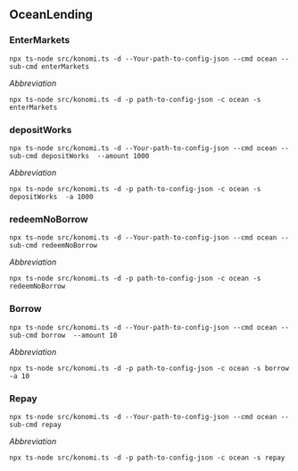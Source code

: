 

## OceanLending

### EnterMarkets
```
npx ts-node src/konomi.ts -d --Your-path-to-config-json --cmd ocean --sub-cmd enterMarkets
```

*Abbreviation*
```
npx ts-node src/konomi.ts -d -p path-to-config-json -c ocean -s enterMarkets
```

### depositWorks
```
npx ts-node src/konomi.ts -d --Your-path-to-config-json --cmd ocean --sub-cmd depositWorks  --amount 1000
```
*Abbreviation*
```
npx ts-node src/konomi.ts -d -p path-to-config-json -c ocean -s depositWorks  -a 1000
```

### redeemNoBorrow
```
npx ts-node src/konomi.ts -d --Your-path-to-config-json --cmd ocean --sub-cmd redeemNoBorrow 
```
*Abbreviation*
```
npx ts-node src/konomi.ts -d -p path-to-config-json -c ocean -s redeemNoBorrow  
```



### Borrow
```
npx ts-node src/konomi.ts -d --Your-path-to-config-json --cmd ocean --sub-cmd borrow  --amount 10
```


*Abbreviation*
```
npx ts-node src/konomi.ts -d -p path-to-config-json -c ocean -s borrow  -a 10
```

### Repay
```
npx ts-node src/konomi.ts -d --Your-path-to-config-json --cmd ocean --sub-cmd repay
```
*Abbreviation*
```
npx ts-node src/konomi.ts -d -p path-to-config-json -c ocean -s repay
```

